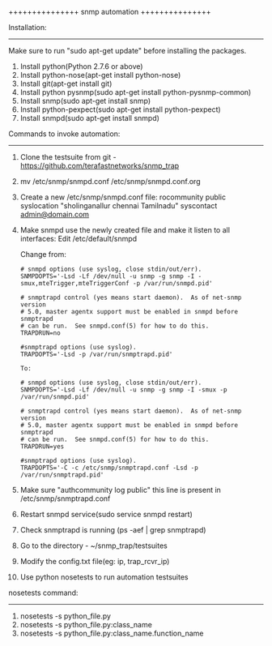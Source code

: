 +++++++++++++++
snmp automation
+++++++++++++++

Installation:
********************
Make sure to run "sudo apt-get update" before installing the packages.

1. Install python(Python 2.7.6 or above) 
2. Install python-nose(apt-get install python-nose)
3. Install git(apt-get install git)
4. Install python pysnmp(sudo apt-get install python-pysnmp-common)
5. Install snmp(sudo apt-get install snmp)
6. Install python-pexpect(sudo apt-get install python-pexpect)
8. Install snmpd(sudo apt-get install snmpd)

Commands to invoke automation:
***************************
1. Clone the testsuite from git - https://github.com/terafastnetworks/snmp_trap
2. mv /etc/snmp/snmpd.conf  /etc/snmp/snmpd.conf.org
3. Create a new /etc/snmp/snmpd.conf file:
       rocommunity public
       syslocation "sholinganallur chennai Tamilnadu"
       syscontact admin@domain.com
4. Make snmpd use the newly created file and make it listen to all interfaces:
   Edit /etc/default/snmpd
   
   Change from:

       # snmpd options (use syslog, close stdin/out/err).
       SNMPDOPTS='-Lsd -Lf /dev/null -u snmp -g snmp -I -smux,mteTrigger,mteTriggerConf -p /var/run/snmpd.pid'
  
       # snmptrapd control (yes means start daemon).  As of net-snmp version
       # 5.0, master agentx support must be enabled in snmpd before snmptrapd
       # can be run.  See snmpd.conf(5) for how to do this.
       TRAPDRUN=no

       #snmptrapd options (use syslog).
       TRAPDOPTS='-Lsd -p /var/run/snmptrapd.pid'

       To:
 
       # snmpd options (use syslog, close stdin/out/err).
       SNMPDOPTS='-Lsd -Lf /dev/null -u snmp -g snmp -I -smux -p /var/run/snmpd.pid'
  
       # snmptrapd control (yes means start daemon).  As of net-snmp version
       # 5.0, master agentx support must be enabled in snmpd before snmptrapd
       # can be run.  See snmpd.conf(5) for how to do this.
       TRAPDRUN=yes

       #snmptrapd options (use syslog).
       TRAPDOPTS='-C -c /etc/snmp/snmptrapd.conf -Lsd -p /var/run/snmptrapd.pid'

5. Make sure "authcommunity log public" this line is present in /etc/snmp/snmptrapd.conf
6. Restart snmpd service(sudo service snmpd restart)
7. Check snmptrapd is running (ps -aef | grep snmptrapd)
7. Go to the directory - ~/snmp_trap/testsuites
8. Modify the config.txt file(eg: ip, trap_rcvr_ip)
9. Use python nosetests to run automation testsuites

nosetests command:
********************
1. nosetests -s python_file.py
2. nosetests -s python_file.py:class_name 
3. nosetests -s python_file.py:class_name.function_name 




















